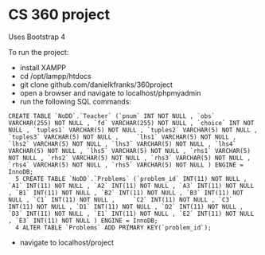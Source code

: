 # CS 360 project 

Uses Bootstrap 4 

To run the project:
- install XAMPP
- cd /opt/lampp/htdocs
- git clone github.com/danielkfranks/360project
- open a browser and navigate to localhost/phpmyadmin
- run the following SQL commands:
```
CREATE TABLE `NoDD`.`Teacher` (`pnum` INT NOT NULL , `obs` VARCHAR(255) NOT NULL , `fd` VARCHAR(255) NOT NULL , `choice` INT NOT NULL , `tuples1` VARCHAR(5) NOT NULL , `tuples2` VARCHAR(5) NOT NULL , `tuples3` VARCHAR(5) NOT NULL ,     `lhs1` VARCHAR(5) NOT NULL , `lhs2` VARCHAR(5) NOT NULL , `lhs3` VARCHAR(5) NOT NULL , `lhs4` VARCHAR(5) NOT NULL , `lhs5` VARCHAR(5) NOT NULL , `rhs1` VARCHAR(5) NOT NULL , `rhs2` VARCHAR(5) NOT NULL , `rhs3` VARCHAR(5) NOT NULL ,     `rhs4` VARCHAR(5) NOT NULL , `rhs5` VARCHAR(5) NOT NULL ) ENGINE = InnoDB;
  5 CREATE TABLE `NoDD`.`Problems` (`problem_id` INT(11) NOT NULL , `A1` INT(11) NOT NULL , `A2` INT(11) NOT NULL , `A3` INT(11) NOT NULL , `B1` INT(11) NOT NULL , `B2` INT(11) NOT NULL , `B3` INT(11) NOT NULL , `C1` INT(11) NOT NULL ,     `C2` INT(11) NOT NULL , `C3` INT(11) NOT NULL , `D1` INT(11) NOT NULL , `D2` INT(11) NOT NULL , `D3` INT(11) NOT NULL , `E1` INT(11) NOT NULL , `E2` INT(11) NOT NULL , `E3` INT(11) NOT NULL ) ENGINE = InnoDB;
  4 ALTER TABLE `Problems` ADD PRIMARY KEY(`problem_id`);
```
- navigate to localhost/project
